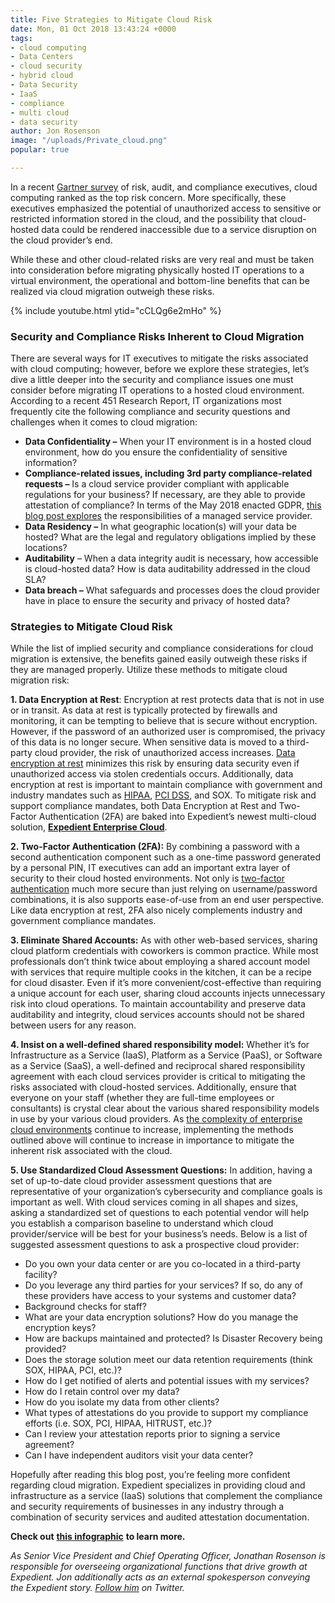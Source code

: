 ```yaml
---
title: Five Strategies to Mitigate Cloud Risk
date: Mon, 01 Oct 2018 13:43:24 +0000
tags:
- cloud computing
- Data Centers
- cloud security
- hybrid cloud
- Data Security
- IaaS
- compliance
- multi cloud
- data security
author: Jon Rosenson
image: "/uploads/Private_cloud.png"
popular: true

---
```

In a recent [Gartner survey](https://www.gartner.com/en/newsroom/press-releases/2018-08-15-gartner-says-cloud-computing-remains-top-emerging-business-risk) of risk, audit, and compliance executives, cloud computing ranked as the top risk concern. More specifically, these executives emphasized the potential of unauthorized access to sensitive or restricted information stored in the cloud, and the possibility that cloud-hosted data could be rendered inaccessible due to a service disruption on the cloud provider’s end.

While these and other cloud-related risks are very real and must be taken into consideration before migrating physically hosted IT operations to a virtual environment, the operational and bottom-line benefits that can be realized via cloud migration outweigh these risks.

{% include youtube.html ytid="cCLQg6e2mHo" %}

### Security and Compliance Risks Inherent to Cloud Migration

There are several ways for IT executives to mitigate the risks associated with cloud computing; however, before we explore these strategies, let’s dive a little deeper into the security and compliance issues one must consider before migrating IT operations to a hosted cloud environment. According to a recent 451 Research Report, IT organizations most frequently cite the following compliance and security questions and challenges when it comes to cloud migration:

* **Data Confidentiality –** When your IT environment is in a hosted cloud environment, how do you ensure the confidentiality of sensitive information?
* **Compliance-related issues, including 3rd party compliance-related requests –** Is a cloud service provider compliant with applicable regulations for your business? If necessary, are they able to provide attestation of compliance? In terms of the May 2018 enacted GDPR, [this blog post explores](https://www.expedient.com/blog/expedient-support-for-gdpr-compliance/) the responsibilities of a managed service provider.
* **Data Residency –** In what geographic location(s) will your data be hosted? What are the legal and regulatory obligations implied by these locations?
* **Auditability** – When a data integrity audit is necessary, how accessible is cloud-hosted data? How is data auditability addressed in the cloud SLA?
* **Data breach –** What safeguards and processes does the cloud provider have in place to ensure the security and privacy of hosted data?

### Strategies to Mitigate Cloud Risk

While the list of implied security and compliance considerations for cloud migration is extensive, the benefits gained easily outweigh these risks if they are managed properly. Utilize these methods to mitigate cloud migration risk:

**1. Data Encryption at Rest**: Encryption at rest protects data that is not in use or in transit. As data at rest is typically protected by firewalls and monitoring, it can be tempting to believe that is secure without encryption. However, if the password of an authorized user is compromised, the privacy of this data is no longer secure. When sensitive data is moved to a third-party cloud provider, the risk of unauthorized access increases. [Data encryption at rest](https://www.expedient.com/services/managed-services/compliance-security/data-encryption-at-rest/) minimizes this risk by ensuring data security even if unauthorized access via stolen credentials occurs. Additionally, data encryption at rest is important to maintain compliance with government and industry mandates such as [HIPAA](https://www.expedient.com/services/managed-services/compliance-security/hipaa-compliance/), [PCI DSS](https://www.expedient.com/services/managed-services/compliance-security/pci-dss-compliance/), and SOX. To mitigate risk and support compliance mandates, both Data Encryption at Rest and Two-Factor Authentication (2FA) are baked into Expedient’s newest multi-cloud solution, [**Expedient Enterprise Cloud**](https://www.expedient.com/services/infrastructure-as-a-service/cloud/).

**2. Two-Factor Authentication (2FA):** By combining a password with a second authentication component such as a one-time password generated by a personal PIN, IT executives can add an important extra layer of security to their cloud hosted environments. Not only is [two-factor authentication](https://www.expedient.com/services/managed-services/compliance-security/two-factor-authentication/) much more secure than just relying on username/password combinations, it is also supports ease-of-use from an end user perspective. Like data encryption at rest, 2FA also nicely complements industry and government compliance mandates.

**3. Eliminate Shared Accounts:** As with other web-based services, sharing cloud platform credentials with coworkers is common practice. While most professionals don’t think twice about employing a shared account model with services that require multiple cooks in the kitchen, it can be a recipe for cloud disaster. Even if it’s more convenient/cost-effective than requiring a unique account for each user, sharing cloud accounts injects unnecessary risk into cloud operations. To maintain accountability and preserve data auditability and integrity, cloud services accounts should not be shared between users for any reason.

**4. Insist on a well-defined shared responsibility model:** Whether it’s for Infrastructure as a Service (IaaS), Platform as a Service (PaaS), or Software as a Service (SaaS), a well-defined and reciprocal shared responsibility agreement with each cloud services provider is critical to mitigating the risks associated with cloud-hosted services. Additionally, ensure that everyone on your staff (whether they are full-time employees or consultants) is crystal clear about the various shared responsibility models in use by your various cloud providers. As [the complexity of enterprise cloud environments](https://www.infoworld.com/article/3305779/cloud-management/cloud-complexity-management-is-the-next-big-thing.html) continue to increase, implementing the methods outlined above will continue to increase in importance to mitigate the inherent risk associated with the cloud.

**5. Use Standardized Cloud Assessment Questions:** In addition, having a set of up-to-date cloud provider assessment questions that are representative of your organization’s cybersecurity and compliance goals is important as well. With cloud services coming in all shapes and sizes, asking a standardized set of questions to each potential vendor will help you establish a comparison baseline to understand which cloud provider/service will be best for your business’s needs. Below is a list of suggested assessment questions to ask a prospective cloud provider:

* Do you own your data center or are you co-located in a third-party facility?
* Do you leverage any third parties for your services? If so, do any of these providers have access to your systems and customer data?
* Background checks for staff?
* What are your data encryption solutions? How do you manage the encryption keys?
* How are backups maintained and protected? Is Disaster Recovery being provided?
* Does the storage solution meet our data retention requirements (think SOX, HIPAA, PCI, etc.)?
* How do I get notified of alerts and potential issues with my services?
* How do I retain control over my data?
* How do you isolate my data from other clients?
* What types of attestations do you provide to support my compliance efforts (i.e. SOX, PCI, HIPAA, HITRUST, etc.)?
* Can I review your attestation reports prior to signing a service agreement?
* Can I have independent auditors visit your data center?

Hopefully after reading this blog post, you’re feeling more confident regarding cloud migration. Expedient specializes in providing cloud and infrastructure as a service (IaaS) solutions that complement the compliance and security requirements of businesses in any industry through a combination of security services and audited attestation documentation. 

**Check out** [**this infographic**](http://go.expedient.com/compliance_security) **to learn more.**

_As Senior Vice President and Chief Operating Officer, Jonathan Rosenson is responsible for overseeing organizational functions that drive growth at Expedient. Jon additionally acts as an external spokesperson conveying the Expedient story._ [_Follow him_](https://twitter.com/rosenson) _on Twitter._